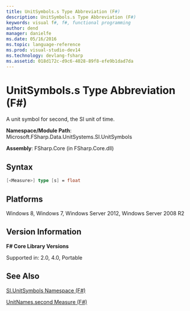 ```yaml
---
title: UnitSymbols.s Type Abbreviation (F#)
description: UnitSymbols.s Type Abbreviation (F#)
keywords: visual f#, f#, functional programming
author: dend
manager: danielfe
ms.date: 05/16/2016
ms.topic: language-reference
ms.prod: visual-studio-dev14
ms.technology: devlang-fsharp
ms.assetid: 018d172c-d9c6-4028-89f8-efe9b1dad7da 
---
```


# UnitSymbols.s Type Abbreviation (F#)

A unit symbol for second, the SI unit of time.

**Namespace/Module Path**: Microsoft.FSharp.Data.UnitSystems.SI.UnitSymbols

**Assembly**: FSharp.Core (in FSharp.Core.dll)


## Syntax

```fsharp
[<Measure>] type [s] = float
```

## Platforms
Windows 8, Windows 7, Windows Server 2012, Windows Server 2008 R2


## Version Information
**F# Core Library Versions**

Supported in: 2.0, 4.0, Portable




## See Also
[SI.UnitSymbols Namespace &#40;F&#35;&#41;](SI.UnitSymbols-Namespace-%5BFSharp%5D.md)

[UnitNames.second Measure &#40;F&#35;&#41;](UnitNames.second-Measure-%5BFSharp%5D.md)

